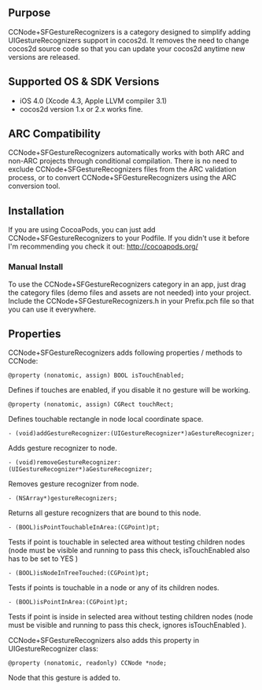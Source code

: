 Purpose
--------------

CCNode+SFGestureRecognizers is a category designed to simplify adding UIGestureRecognizers support in cocos2d. 
It removes the need to change cocos2d source code so that you can update your cocos2d anytime new versions are released.

Supported OS & SDK Versions
-----------------------------

* iOS 4.0 (Xcode 4.3, Apple LLVM compiler 3.1)
* cocos2d version 1.x or 2.x works fine.

ARC Compatibility
------------------

CCNode+SFGestureRecognizers automatically works with both ARC and non-ARC projects through conditional compilation. There is no need to exclude CCNode+SFGestureRecognizers files from the ARC validation process, or to convert CCNode+SFGestureRecognizers using the ARC conversion tool.

Installation
--------------

If you are using CocoaPods, you can just add CCNode+SFGestureRecognizers to your Podfile. If you didn't use it before I'm recommending you check it out: http://cocoapods.org/

### Manual Install

To use the CCNode+SFGestureRecognizers category in an app, just drag the category files (demo files and assets are not needed) into your project.
Include the CCNode+SFGestureRecognizers.h in your Prefix.pch file so that you can use it everywhere.

Properties
--------------
CCNode+SFGestureRecognizers adds following properties / methods to CCNode:

    @property (nonatomic, assign) BOOL isTouchEnabled;
Defines if touches are enabled, if you disable it no gesture will be working.    
    
    @property (nonatomic, assign) CGRect touchRect;
Defines touchable rectangle in node local coordinate space.

    - (void)addGestureRecognizer:(UIGestureRecognizer*)aGestureRecognizer;
Adds gesture recognizer to node.
    
    - (void)removeGestureRecognizer:(UIGestureRecognizer*)aGestureRecognizer;
Removes gesture recognizer from node.
    
    - (NSArray*)gestureRecognizers;
Returns all gesture recognizers that are bound to this node.

 	- (BOOL)isPointTouchableInArea:(CGPoint)pt;
Tests if point is touchable in selected area without testing children nodes (node must be visible and running to pass this check, isTouchEnabled also has to be set to YES )  

    - (BOOL)isNodeInTreeTouched:(CGPoint)pt;
Tests if points is touchable in a node or any of its children nodes.
    
    - (BOOL)isPointInArea:(CGPoint)pt;
Tests if point is inside in selected area without testing children nodes (node must be visible and running to pass this check, ignores isTouchEnabled ).

CCNode+SFGestureRecognizers also adds this property in UIGestureRecognizer class:

    @property (nonatomic, readonly) CCNode *node;
Node that this gesture is added to.



